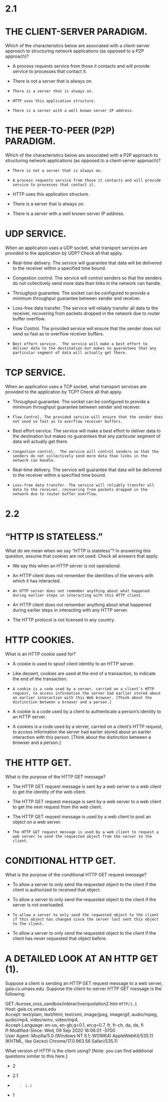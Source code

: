 # 2.1
# THE CLIENT-SERVER PARADIGM.


Which of the characteristics below are associated with a client-server approach to structuring network applications (as opposed to a P2P approach)?


- A process requests service from those it contacts and will provide service to processes that contact it.


- There is not a server that is always on.


- ```There is a server that is always on.```


-  ```HTTP uses this application structure.```


-  ```There is a server with a well known server IP address.```

# THE PEER-TO-PEER (P2P) PARADIGM.


Which of the characteristics below are associated with a P2P approach to structuring network applications (as opposed to a client-server approach)?


-  ```There is not a server that is always on.```


-  ```A process requests service from those it contacts and will provide service to processes that contact it.```


- HTTP uses this application structure.


- There is a server that is always on.


- There is a server with a well known server IP address.

# UDP SERVICE.


When an application uses a UDP socket, what transport services are provided to the application by UDP? Check all that apply.


- Real-time delivery. The service will guarantee that data will be delivered to the receiver within a specified time bound.


- Congestion control.  The service will control senders so that the senders do not collectively send more data than links in the network can handle.


- Throughput guarantee. The socket can be configured to provide a minimum throughput guarantee between sender and receiver.


- Loss-free data transfer. The service will reliably transfer all data to the receiver, recovering from packets dropped in the network due to router buffer overflow.


- Flow Control. The provided service will ensure that the sender does not send so fast as to overflow receiver buffers.


-  ```Best effort service.  The service will make a best effort to deliver data to the destination but makes no guarantees that any particular segment of data will actually get there.```

# TCP SERVICE.


When an application uses a TCP socket, what transport services are provided to the application by TCP?  Check all that apply.


- Throughput guarantee. The socket can be configured to provide a minimum throughput guarantee between sender and receiver.


-  ```Flow Control. The provided service will ensure that the sender does not send so fast as to overflow receiver buffers.```


- Best effort service.  The service will make a best effort to deliver data to the destination but makes no guarantees that any particular segment of data will actually get there.


-  ```Congestion control.  The service will control senders so that the senders do not collectively send more data than links in the network can handle.```


- Real-time delivery. The service will guarantee that data will be delivered to the receiver within a specified time bound.


-  ```Loss-free data transfer. The service will reliably transfer all data to the receiver, recovering from packets dropped in the network due to router buffer overflow.```

# 2.2
# “HTTP IS STATELESS.” 


What do we mean when we say “HTTP is stateless”? In answering this question, assume that cookies are not used.  Check all answers that apply.


- We say this when an HTTP server is not operational.


- An HTTP client does not remember the identities of the servers with which  it has interacted.


-  ```An HTTP server does not remember anything about what happened during earlier steps in interacting with this HTTP client.```


- An HTTP client does not remember anything about what happened during earlier steps in interacting with any HTTP server.


- The HTTP protocol is not licensed in any country.

# HTTP COOKIES. 


What is an HTTP cookie used for?


- A cookie is used to spoof client identity to an HTTP server.


- Like dessert, cookies are used at the end of a transaction, to indicate the end of the transaction.


-  ```A cookie is a code used by a server, carried on a client’s HTTP request, to access information the server had earlier stored about an earlier interaction with this Web browser. [Think about the distinction between a browser and a person.]```


- A cookie is a code used by a client to authenticate a person’s identity to an HTTP server.


- A cookies is a code used by a server, carried on a client’s HTTP request, to access information the server had earlier stored about an earlier interaction with this person. [Think about the distinction between a browser and a person.]

# THE HTTP GET.


  What is the purpose of the HTTP GET message?


- The HTTP GET request message is sent by a web server to a web client to get the identity of the web client.


- The HTTP GET request message is sent by a web server to a web client to get the next request from the web client.


- The HTTP GET request message is used by a web client to post an object on a web server.


-  ```The HTTP GET request message is used by a web client to request a web server to send the requested object from the server to the client.```

# CONDITIONAL HTTP GET. 


What is the purpose of the conditional HTTP GET request message?


- To allow a server to only send the requested object to the client if the client is authorized to received that object.


- To allow a server to only send the requested object to the client if the server is not overloaded.


-  ```To allow a server to only send the requested object to the client if this object has changed since the server last sent this object to the client.```


- To allow a server to only send the requested object to the client if the client has never requested that object before.

# A DETAILED LOOK AT AN HTTP GET (1).


Suppose a client is sending an HTTP GET request message to a web server, gaia.cs.umass.edu. Suppose the client-to-server HTTP GET message is the following:

GET /kurose_ross_sandbox/interactive/quotation2.htm ```HTTP/1.1```<br>
Host: gaia.cs.umass.edu<br>
Accept: text/plain, text/html, text/xml, image/jpeg, image/gif, audio/mpeg, audio/mp4, video/wmv, video/mp4,<br>
Accept-Language: en-us, en-gb;q=0.1, en;q=0.7, fr, fr-ch, da, de, fi<br>
If-Modified-Since: Wed, 09 Sep 2020 16:06:01 -0700<br>
User Agent: Mozilla/5.0 (Windows NT 6.1; WOW64) AppleWebKit/535.11 (KHTML, like Gecko) Chrome/17.0.963.56 Safari/535.11<br>

What version of HTTP is the client using?
[Note: you can find additional questions similar to this here.]



- 2


- 2.1


- > ```1.1```


- 1

